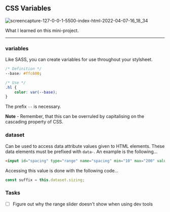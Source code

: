 ## CSS Variables
![screencapture-127-0-0-1-5500-index-html-2022-04-07-16_18_34](https://user-images.githubusercontent.com/91651054/162182834-c63ebeb4-714c-4b2b-9b90-94c9ba0e9d37.png)

What I learned on this mini-project.

*******

### variables

Like SASS, you can create variables for use throughout your stylsheet.

``` CSS
/* Definition */
--base: #ffc600;

/* Use */
.hl {
    color: var(--base);
}
```

The prefix `--` is necessary.

**Note** - Remember, that this can be overruled by capitalising on the cascading property of CSS.

### dataset

Can be used to access data attribute values given to HTML elements. These data elements must be prefixed with `data-`. An example is the following...

``` html
<input id="spacing" type="range" name="spacing" min="10" max="200" value="10" data-sizing="px">
```

Accessing this value is done with the following code...

``` javascript
const suffix = this.dataset.sizing;
```

### Tasks

- [ ] Figure out why the range slider doesn't show when using dev tools
